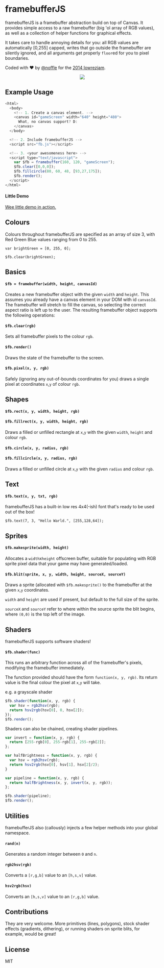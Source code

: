 framebufferJS
=============
framebufferJS is a framebuffer abstraction build on top of Canvas. It provides simple access to a raw framebuffer (big 'ol array of RGB values), as well as a collection of helper functions for graphical effects.

It takes care to handle annoying details for you: all RGB values are automatically [0,255] capped, writes that go outside the framebuffer are silently ignored, and all arguments get properly `floor`ed for you to pixel boundaries.

Coded with ♥ by [@noffle](http://www.twitter.com/noffle) for the [2014 lowrezjam](http://jams.gamejolt.io/lowrezjam2014).

<p align="center">
  <img src="https://github.com/noffle/lowrez-js/raw/master/screenshot.png"/>
</p>

Example Usage
-------------
```javascript
<html>
  <body>
    <!-- 1. Create a canvas element. -->
    <canvas id="gameScreen" width="640" height="480">
      What, no canvas support? D:
    </canvas>
  </body>

  <!-- 2. Include framebufferJS -->
  <script src="fb.js"></script>

  <!-- 3. <your awesomeness here> -->
  <script type="text/javascript">
    var $fb = framebuffer(160, 120, "gameScreen");
    $fb.clear([0,0,0]);
    $fb.fillcircle(80, 60, 48, [93,27,175]);
    $fb.render();
  </script>
</html>
```

#### Little Demo
[Wee little demo in action.](http://rawgit.com/noffle/framebufferJS/master/demo.html)

Colours
-------
Colours throughout framebufferJS are specified as an array of size 3, with Red Green Blue values ranging from 0 to 255.

```
var brightGreen = [0, 255, 0];

$fb.clear(brightGreen);
```

Basics
------
#### `$fb = framebuffer(width, height, canvasId)`
Creates a new framebuffer object with the given `width` and `height`. This assumes you already have a canvas element in your DOM with id `canvasId`. The framebuffer will stretch to fill the canvas, so selecting the correct aspect ratio is left up to the user. The resulting framebuffer object supports the following operations:

#### `$fb.clear(rgb)`
Sets all framebuffer pixels to the colour `rgb`.

#### `$fb.render()`
Draws the state of the framebuffer to the screen.

#### `$fb.pixel(x, y, rgb)`
Safely (ignoring any out-of-bounds coordinates for you) draws a single pixel at coordinates `x`,`y` of colour `rgb`.

Shapes
------
#### `$fb.rect(x, y, width, height, rgb)`
#### `$fb.fillrect(x, y, width, height, rgb)`
Draws a filled or unfilled rectangle at `x`,`y` with the given `width`, `height` and colour `rgb`.

#### `$fb.circle(x, y, radius, rgb)`
#### `$fb.fillcircle(x, y, radius, rgb)`
Draws a filled or unfilled circle at `x`,`y` with the given `radius` and colour `rgb`.

Text
----
#### `$fb.text(x, y, txt, rgb)`
framebufferJS has a built-in low res 4x4(-ish) font that's ready to be used out of the box!

```
$fb.text(7, 3, "Hello Warld.", [255,128,64]);
```
Sprites
-------
#### `$fb.makesprite(width, height)`
Allocates a `width`x`height` offscreen buffer, suitable for populating with RGB sprite pixel data that your game may have generated/loaded.

#### `$fb.blit(sprite, x, y, width, height, sourceX, sourceY)`
Draws a sprite (allocated with `$fb.makesprite()` to the framebuffer at the given `x`,`y` coordinates.

`width` and `height` are used if present, but default to the full size of the sprite.

`sourceX` and `sourceY` refer to where within the source sprite the blit begins, where `(0,0)` is the top left of the image.

Shaders
-------
framebufferJS supports software shaders!

#### `$fb.shader(func)`
This runs an arbitrary function across all of the framebuffer's pixels, modifying the framebuffer immediately.

The function provided should have the form `function(x, y, rgb)`. Its return value is the final colour the pixel at `x`,`y` will take.

e.g. a grayscale shader
```javascript
$fb.shader(function(x, y, rgb) {
  var hsv = rgb2hsv(rgb);
  return hsv2rgb(hsv[0], 0, hsv[2]);
});
$fb.render();
```

Shaders can also be chained, creating shader pipelines.

```javascript
var invert = function(x, y, rgb) {
  return [255-rgb[0], 255-rgb[1], 255-rgb[2]];
};

var halfBrightness = function(x, y, rgb) {
  var hsv = rgb2hsv(rgb);
  return hsv2rgb(hsv[0], hsv[1], hsv[2]/2);
}

var pipeline = function(x, y, rgb) {
  return halfBrightness(x, y, invert(x, y, rgb));
};

$fb.shader(pipeline);
$fb.render();
```
Utilities
---------
framebufferJS also (callously) injects a few helper methods into your global namespace.

#### `rand(n)`
Generates a random integer between `0` and `n`.

#### `rgb2hsv(rgb)`
Converts a `[r,g,b]` value to an `[h,s,v]` value.

#### `hsv2rgb(hsv)`
Converts an `[h,s,v]` value to an `[r,g,b]` value.

Contributions
-------------
They are very welcome. More primitives (lines, polygons), stock shader effects (gradients, dithering), or running shaders on sprite blits, for example, would be great!

License
-------
MIT
